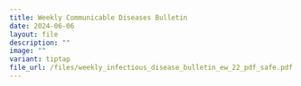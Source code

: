 ```yaml
---
title: Weekly Communicable Diseases Bulletin
date: 2024-06-06
layout: file
description: ""
image: ""
variant: tiptap
file_url: /files/weekly_infectious_disease_bulletin_ew_22_pdf_safe.pdf
---
```

